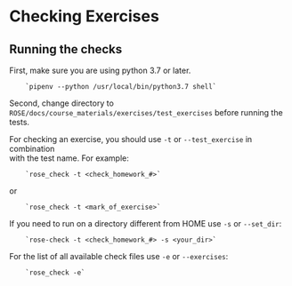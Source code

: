 # Checking Exercises

## Running the checks

First, make sure you are using python 3.7 or later.  

        `pipenv --python /usr/local/bin/python3.7 shell`

Second, change directory to `ROSE/docs/course_materials/exercises/test_exercises` before running the tests.

For checking an exercise, you should use `-t` or `--test_exercise` in combination  
with the test name. For example:  

        `rose_check -t <check_homework_#>`

or

        `rose_check -t <mark_of_exercise>`

If you need to run on a directory different from HOME use `-s` or `--set_dir`:  

        `rose-check -t <check_homework_#> -s <your_dir>`

For the list of all available check files use `-e` or `--exercises`:  

        `rose_check -e`
